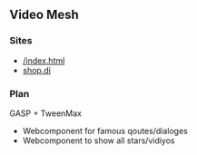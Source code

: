 ## Video Mesh

### Sites
* [/index.html](/index.html)
* [shop.di](https://di.akriya.co.in/shop/)

### Plan
GASP + TweenMax

* Webcomponent for famous qoutes/dialoges
* Webcomponent to show all stars/vidiyos




